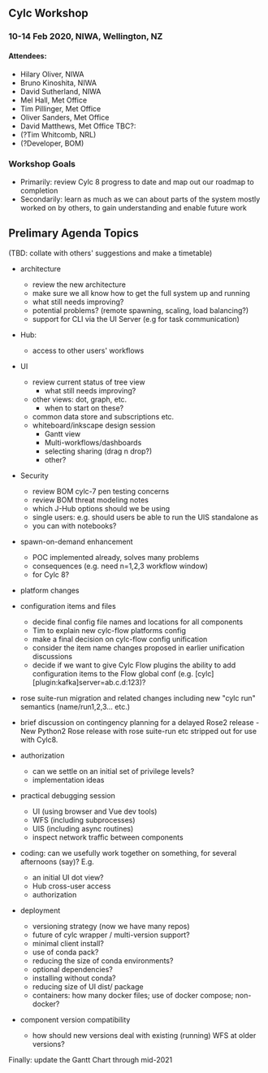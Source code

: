 ## Cylc Workshop
### 10-14 Feb 2020, NIWA, Wellington, NZ

#### Attendees:

- Hilary Oliver, NIWA
- Bruno Kinoshita, NIWA
- David Sutherland, NIWA
- Mel Hall, Met Office
- Tim Pillinger, Met Office
- Oliver Sanders, Met Office
- David Matthews, Met Office
TBC?:
- (?Tim Whitcomb, NRL) 
- (?Developer, BOM)

### Workshop Goals
- Primarily: review Cylc 8 progress to date and map out our roadmap to
  completion
- Secondarily: learn as much as we can about parts of the system mostly
  worked on by others, to gain understanding and enable future work

## Prelimary Agenda Topics

(TBD: collate with others' suggestions and make a timetable)

- architecture
  - review the new architecture
  - make sure we all know how to get the full system up and running
  - what still needs improving?
  - potential problems? (remote spawning, scaling, load balancing?)
  - support for CLI via the UI Server (e.g for task communication)

- Hub:
  - access to other users' workflows

- UI
  - review current status of tree view
    - what still needs improving?
  - other views: dot, graph, etc.
    - when to start on these?
  - common data store and subscriptions etc.
  - whiteboard/inkscape design session
      - Gantt view
      - Multi-workflows/dashboards
      - selecting sharing (drag n drop?)
      - other?

- Security
  - review BOM cylc-7 pen testing concerns
  - review BOM threat modeling notes
  - which J-Hub options should we be using
  - single users: e.g. should users be able to run the UIS standalone as
  - you can with notebooks?

- spawn-on-demand enhancement
  - POC implemented already, solves many problems
  - consequences (e.g. need n=1,2,3 workflow window)
  - for Cylc 8?

- platform changes

- configuration items and files
  - decide final config file names and locations for all components
  - Tim to explain new cylc-flow platforms config
  - make a final decision on cylc-flow config unification
  - consider the item name changes proposed in earlier unification discussions
  - decide if we want to give Cylc Flow plugins the ability to add
    configuration items to the Flow global conf (e.g. [cylc][plugin:kafka]server=ab.c.d:123)?

- rose suite-run migration and related changes including new "cylc run"
  semantics (name/run1,2,3... etc.)

- brief discussion on contingency planning for a delayed Rose2 release - New
  Python2 Rose release with rose suite-run etc stripped out for use with Cylc8.

- authorization
  - can we settle on an initial set of privilege levels?
  - implementation ideas

- practical debugging session
  - UI (using browser and Vue dev tools)
  - WFS (including subprocesses)
  - UIS (including async routines)
  - inspect network traffic between components

- coding: can we usefully work together on something, for several afternoons
  (say)? E.g.
  - an initial UI dot view?
  - Hub cross-user access
  - authorization

- deployment
  - versioning strategy (now we have many repos)
  - future of cylc wrapper / multi-version support?
  - minimal client install?
  - use of conda pack?
  - reducing the size of conda environments?
  - optional dependencies?
  - installing without conda?
  - reducing size of UI dist/ package
  - containers: how many docker files; use of docker compose; non-docker?

- component version compatibility
  - how should new versions deal with existing (running) WFS at older versions?

Finally: update the Gantt Chart through mid-2021
